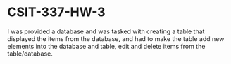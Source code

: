 # CSIT-337-HW-3
I was provided a database and was tasked with creating a table that displayed the items from the database, and had to make the table add new elements into the database and table, edit and delete items from the table/database.
